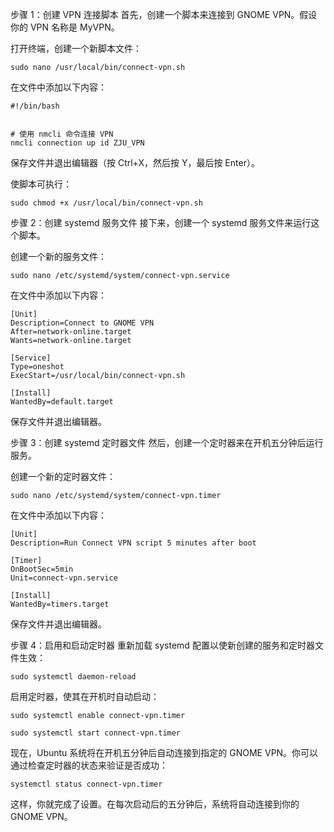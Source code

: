 
步骤 1：创建 VPN 连接脚本
首先，创建一个脚本来连接到 GNOME VPN。假设你的 VPN 名称是 MyVPN。

打开终端，创建一个新脚本文件：


~~~~~
sudo nano /usr/local/bin/connect-vpn.sh
~~~~~
在文件中添加以下内容：
~~~~~
#!/bin/bash

  
# 使用 nmcli 命令连接 VPN
nmcli connection up id ZJU_VPN
~~~~~
保存文件并退出编辑器（按 Ctrl+X，然后按 Y，最后按 Enter）。

使脚本可执行：

~~~~~
sudo chmod +x /usr/local/bin/connect-vpn.sh
~~~~~
步骤 2：创建 systemd 服务文件
接下来，创建一个 systemd 服务文件来运行这个脚本。

创建一个新的服务文件：

~~~~~
sudo nano /etc/systemd/system/connect-vpn.service
~~~~~
在文件中添加以下内容：

~~~~~
[Unit]
Description=Connect to GNOME VPN
After=network-online.target
Wants=network-online.target

[Service]
Type=oneshot
ExecStart=/usr/local/bin/connect-vpn.sh

[Install]
WantedBy=default.target
~~~~~
保存文件并退出编辑器。

步骤 3：创建 systemd 定时器文件
然后，创建一个定时器来在开机五分钟后运行服务。

创建一个新的定时器文件：

~~~~~
sudo nano /etc/systemd/system/connect-vpn.timer
~~~~~
在文件中添加以下内容：

~~~~~
[Unit]
Description=Run Connect VPN script 5 minutes after boot

[Timer]
OnBootSec=5min
Unit=connect-vpn.service

[Install]
WantedBy=timers.target
~~~~~
保存文件并退出编辑器。

步骤 4：启用和启动定时器
重新加载 systemd 配置以使新创建的服务和定时器文件生效：

~~~~~
sudo systemctl daemon-reload
~~~~~
启用定时器，使其在开机时自动启动：

~~~~~
sudo systemctl enable connect-vpn.timer
~~~~~

~~~~~
sudo systemctl start connect-vpn.timer
~~~~~
现在，Ubuntu 系统将在开机五分钟后自动连接到指定的 GNOME VPN。你可以通过检查定时器的状态来验证是否成功：

~~~~~
systemctl status connect-vpn.timer
~~~~~
这样，你就完成了设置。在每次启动后的五分钟后，系统将自动连接到你的 GNOME VPN。
